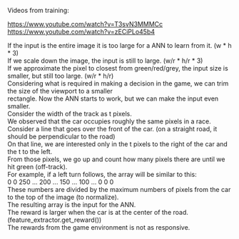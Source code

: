 
Videos from training:

https://www.youtube.com/watch?v=T3svN3MMMCc
https://www.youtube.com/watch?v=zECiPLo45b4

If the input is the entire image it is too large for a ANN to learn from it. (w * h * 3) <br>
If we scale down the image, the input is still to large. (w/r * h/r * 3) <br>
If we approximate the pixel to closest from green/red/grey, the input size is smaller, but still too large. (w/r * h/r) <br>
Considering what is required in making a decision in the game, we can trim the size of the viewport to a smaller  <br>
rectangle. Now the ANN starts to work, but we can make the input even smaller. <br>
Consider the width of the track as t pixels. <br>
We observed that the car occupies roughly the same pixels in a race. <br>
Consider a line that goes over the front of the car. (on a straight road, it should be perpendicular to the road) <br>
On that line, we are interested only in the t pixels to the right of the car and the t to the left. <br>
From those pixels, we go up and count how many pixels there are until we hit green (off-track). <br>
For example, if a left turn follows, the array will be similar to this: <br>
0 0 250 ... 200 ... 150 ... 100 ... 0 0 0 <br>
These numbers are divided by the maximum numbers of pixels from the car to the top of the image (to normalize). <br>
The resulting array is the input for the ANN. <br>
The reward is larger when the car is at the center of the road. (feature_extractor.get_reward()) <br>
The rewards from the game environment is not as responsive.